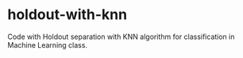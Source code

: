 # holdout-with-knn
Code with Holdout separation with KNN algorithm for classification in Machine Learning class.
